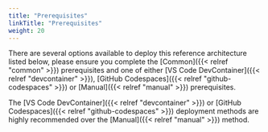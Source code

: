 ```yaml
---
title: "Prerequisites"
linkTitle: "Prerequisites"
weight: 20
---
```


There are several options available to deploy this reference architecture listed below, please ensure you complete the [Common]({{< relref "common" >}}) prerequisites and one of either [VS Code DevContainer]({{< relref "devcontainer" >}}), [GitHub Codespaces]({{< relref "github-codespaces" >}}) or [Manual]({{< relref "manual" >}}) prerequisites.

The [VS Code DevContainer]({{< relref "devcontainer" >}}) or [GitHub Codespaces]({{< relref "github-codespaces" >}}) deployment methods are highly recommended over the [Manual]({{< relref "manual" >}}) method.
